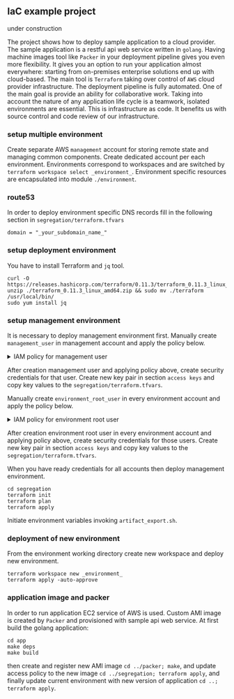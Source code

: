 ## IaC example project
under construction

The project shows how to deploy sample application to a cloud provider.
The sample application is a restful api web service written in `golang`.
Having machine images tool like `Packer` in your deployment pipeline gives you even more flexibility.
It gives you an option to run your application almost everywhere: starting from on-premises enterprise solutions end up with cloud-based.
The main tool is `Terraform` taking over control of `AWS` cloud provider infrastructure.
The deployment pipeline is fully automated.
One of the main goal is provide an ability for collaborative work.
Taking into account the nature of any application life cycle is a teamwork, isolated environments are essential.
This is infrastructure as code. It benefits us with source control and code review of our infrastructure.

### setup multiple environment
Create separate AWS `management` account for storing remote state and managing common components.
Create dedicated account per each environment.
Environments correspond to workspaces and are switched by `terraform workspace select _environment_`.
Environment specific resources are encapsulated into module `./environment`.

### route53
In order to deploy environment specific DNS records fill in the following section in `segregation/terraform.tfvars`
```
domain = "_your_subdomain_name_"
```

### setup deployment environment
You have to install Terraform and `jq` tool.
```
curl -O https://releases.hashicorp.com/terraform/0.11.3/terraform_0.11.3_linux_amd64.zip
unzip ./terraform_0.11.3_linux_amd64.zip && sudo mv ./terraform /usr/local/bin/
sudo yum install jq
```

### setup management environment
It is necessary to deploy management environment first.
Manually create `management_user` in management account and apply the policy below.
<details><summary>IAM policy for management user</summary>

```json
{
    "Version": "2012-10-17",
    "Statement": [
        {
            "Effect": "Allow",
            "Action": "s3:ListBucket",
            "Resource": "arn:aws:s3:::bucket_name"
        },
        {
            "Effect": "Allow",
            "Action": ["s3:GetObject", "s3:PutObject"],
            "Resource": "arn:aws:s3:::bucket_name/terraform.tfstate"
        },
        {
            "Effect": "Allow",
            "Action": "iam:*",
            "Resource": [
                "arn:aws:iam::*:policy/*",
                "arn:aws:iam::*:user/*",
                "arn:aws:iam::*:group/*"
            ]
        },
        {
            "Effect": "Allow",
            "Action": [
                "route53:CreateHostedZone",
                "route53:DeleteHostedZone",
                "route53:GetHostedZone"
            ],
            "Resource": "*"
        },
        {
            "Effect": "Allow",
            "Action": "route53:*",
            "Resource": [
                "arn:aws:route53:::hostedzone/*",
                "arn:aws:route53:::change/*"
            ]
        },
        {
            "Effect": "Allow",
            "Action": [
                "ec2:Describe*",
                "ec2:ModifyImageAttribute"
            ],
            "Resource": "*"
        }
    ]
}
```

</details>

After creation management user and applying policy above, create security credentials for that user.
Create new key pair in section `access keys` and copy key values to the `segregation/terraform.tfvars`.

Manually create `environment_root_user` in every environment account and apply the policy below.
<details><summary>IAM policy for environment root user</summary>

```json
{
    "Version": "2012-10-17",
    "Statement": [
        {
            "Effect": "Allow",
            "Action": [
                "iam:*"
            ],
            "Resource": [
                "arn:aws:iam::*:policy/*",
                "arn:aws:iam::*:user/*",
                "arn:aws:iam::*:group/*",
                "arn:aws:iam::*:role/*"
            ]
        },
        {
            "Effect": "Allow",
            "Action": [
                "ec2:*"
            ],
            "Resource": "*"
        }
    ]
}
```

</details>

After creation environment root user in every environment account and applying policy above, create security credentials for those users.
Create new key pair in section `access keys` and copy key values to the `segregation/terraform.tfvars`.

When you have ready credentials for all accounts then deploy management environment.
```
cd segregation
terraform init
terraform plan
terraform apply
```
Initiate environment variables invoking `artifact_export.sh`.

### deployment of new environment
From the environment working directory create new workspace and deploy new environment.
```
terraform workspace new _environment_
terraform apply -auto-approve
```

### application image and packer
In order to run application EC2 service of AWS is used. Custom AMI image is created by `Packer` and provisioned with sample api web service.
At first build the golang application:
```
cd app
make deps
make build
```
then create and register new AMI image `cd ../packer; make`,
and update access policy to the new image `cd ../segregation; terraform apply`,
and finally update current environment with new version of application `cd ..; terraform apply`.
